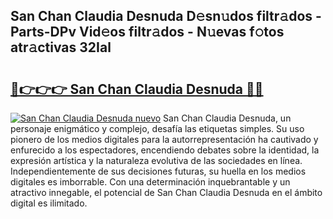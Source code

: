 ## San Chan Claudia Desnuda D𝚎sn𝚞dos filtr𝚊dos - Parts-DPv Vid𝚎os filtr𝚊dos - N𝚞evas f𝚘tos atr𝚊ctivas 32Ial

# <h2><a href="http://mb6ign.tromn.icu/?c=San+Chan+Claudia+Desnuda">🔗👉👉👉 San Chan Claudia Desnuda 🔗🔗</a></h2>

[![San Chan Claudia Desnuda nuevo](https://i.imgur.com/pEAQMta.gif)](http://mb6ign.tromn.icu/?c=San+Chan+Claudia+Desnuda)
San Chan Claudia Desnuda, un personaje enigmático y complejo, desafía las etiquetas simples. Su uso pionero de los medios digitales para la autorrepresentación ha cautivado y enfurecido a los espectadores, encendiendo debates sobre la identidad, la expresión artística y la naturaleza evolutiva de las sociedades en línea. Independientemente de sus decisiones futuras, su huella en los medios digitales es imborrable. Con una determinación inquebrantable y un atractivo innegable, el potencial de San Chan Claudia Desnuda en el ámbito digital es ilimitado.
